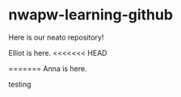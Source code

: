 # nwapw-learning-github
Here is our neato repository!


Elliot is here.
<<<<<<< HEAD

=======
Anna is here.
>>>>>>> 


testing